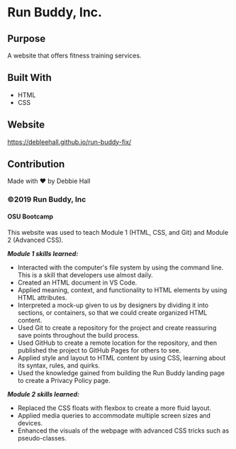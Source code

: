# Run Buddy, Inc.

## Purpose
A website that offers fitness training services.

## Built With
* HTML
* CSS

## Website
https://debleehall.github.io/run-buddy-fix/

## Contribution
Made with ❤️ by Debbie Hall

### ©️2019 Run Buddy, Inc 

#### OSU Bootcamp
This website was used to teach Module 1 (HTML, CSS, and Git) and Module 2 (Advanced CSS). 

***Module 1 skills learned:***
* Interacted with the computer's file system by using the command line. This is a skill that developers use almost daily.
* Created an HTML document in VS Code.
* Applied meaning, context, and functionality to HTML elements by using HTML attributes.
* Interpreted a mock-up given to us by designers by dividing it into sections, or containers, so that we could create organized HTML content.
* Used Git to create a repository for the project and create reassuring save points throughout the build process.
* Used GitHub to create a remote location for the repository, and then published the project to GitHub Pages for others to see.
* Applied style and layout to HTML content by using CSS, learning about its syntax, rules, and quirks.
* Used the knowledge gained from building the Run Buddy landing page to create a Privacy Policy page.

***Module 2 skills learned:***
* Replaced the CSS floats with flexbox to create a more fluid layout.
* Applied media queries to accommodate multiple screen sizes and devices.
* Enhanced the visuals of the webpage with advanced CSS tricks such as pseudo-classes.
